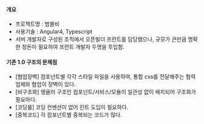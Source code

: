 #### 개요
- 프로젝트명 : 범블비
- 사용기술 : Angular4, Typescript
- 서버 개발자로 구성된 조직에서 오픈빌더 프런트를 담당했으나, 규모가 큰만큼 명확한 정돈이 필요하여 프런트 개발자 두명을 투입함.

#### 기존 1.0 구조의 문제점
- [협업장벽] 컴포넌트별 각각 스타일 파일을 사용하여, 통합 css를 전달해주는 협력업체와 협업이 장벽이 있다.
- [비구조화] 앵귤러 구조인 컴포넌트/서비스/모듈이 일관성 없이 배치되어 구조화가 필요하다.
- [코딩룰] 코딩 컨벤션이 없어 린트 도입이 필요하다.
- [중복코드] 각 컴포넌트별 중복되는 코드가 많다.